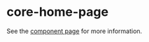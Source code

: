 core-home-page
==============

See the [component page](http://polymer-project.org/docs/elements/core-elements.html#core-home-page) for more information.
